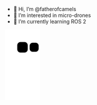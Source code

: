 - 👋 Hi, I’m @fatherofcamels
- 👀 I’m interested in micro-drones 
- 🌱 I’m currently learning ROS 2

<!---
fatherofcamels/fatherofcamels is a ✨ special ✨ repository because its `README.md` (this file) appears on your GitHub profile.
You can click the Preview link to take a look at your changes.
--->
![Snake animation](https://github.com/madushadhanushka/github-readme/blob/output/github-contribution-snake.svg)
